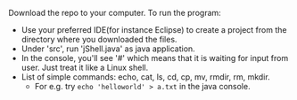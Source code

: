 Download the repo to your computer. To run the program:
- Use your preferred IDE(for instance Eclipse) to create a project from the directory where you downloaded the files.
- Under 'src', run 'jShell.java' as java application.
- In the console, you'll see '#' which means that it is waiting for input from user. Just treat it like a Linux shell.
- List of simple commands: echo, cat, ls, cd, cp, mv, rmdir, rm, mkdir.
	- For e.g. try `echo 'helloworld' > a.txt` in the java console.
